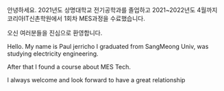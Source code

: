 안녕하세요. 2021년도 상명대학교 전기공학과를 졸업하고
2021~2022년도 4월까지 코리아IT신촌학원에서 1회차 MES과정을 수료했습니다.

오신 여러분들을 진심으로 환영합니다.

Hello. My name is Paul jerricho
I graduated from SangMeong Univ, was studying electricity engineering.

After that I found a course about MES Tech.

I always welcome and look forward to have a great relationship 
